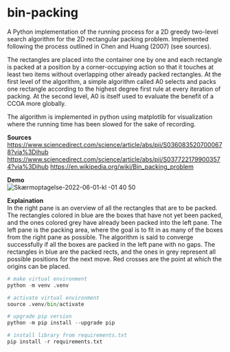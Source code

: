 # bin-packing

A Python implementation of the running process for a 2D greedy two-level search algorithm for the 2D rectangular packing problem. Implemented following the process outlined in Chen and Huang (2007) (see sources).

The rectangles are placed into the container one by one and each rectangle is packed at a position by a corner-occupying action so that it touches at least two items without overlapping other already packed rectangles. At the first level of the algorithm, a simple algorithm called A0 selects and packs one rectangle according to the highest degree first rule at every iteration of packing. At the second level, A0 is itself used to evaluate the benefit of a CCOA more globally.

The algorithm is implemented in python using matplotlib for visualization where the running time has been slowed for the sake of recording.

**Sources**  
https://www.sciencedirect.com/science/article/abs/pii/S0360835207000678?via%3Dihub
https://www.sciencedirect.com/science/article/abs/pii/S0377221799003574?via%3Dihub
https://en.wikipedia.org/wiki/Bin_packing_problem

**Demo**  
![Skærmoptagelse-2022-06-01-kl -01 40 50](https://user-images.githubusercontent.com/72623007/171301493-75ba9711-9515-48f2-bae2-872a45a6aae2.gif)

**Explaination**  
In the right pane is an overview of all the rectangles that are to be packed. The rectangles colored in blue are the boxes that have not yet been packed, and the ones colored grey have already been packed into the left pane.
The left pane is the packing area, where the goal is to fit in as many of the boxes from the right pane as possible. The algorithm is said to converge successfully if all the boxes are packed in the left pane with no gaps. The rectangles in blue are the packed rects, and the ones in grey represent all possible positions for the next move. Red crosses are the point at which the origins can be placed.

```python
# make virtual environment
python -m venv .venv

# activate virtual environment
source .venv/bin/activate

# upgrade pip version
python -m pip install --upgrade pip

# install library from requirements.txt
pip install -r requirements.txt
```
